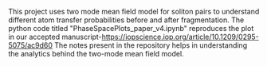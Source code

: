 This project uses two mode mean field model for soliton pairs to understand different atom transfer probabilities before and after fragmentation. 
The python code titled "PhaseSpacePlots_paper_v4.ipynb" reproduces the plot in our accepted manuscript-https://iopscience.iop.org/article/10.1209/0295-5075/ac9d60
The notes present in the repository helps in understanding the analytics behind the two-mode mean field model. 
